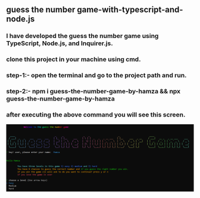 ## guess the number game-with-typescript-and-node.js
### I have developed the guess the number game using TypeScript, Node.js, and Inquirer.js.

### clone this project in your machine using cmd.
### step-1:- open the terminal and go to the project path and run.
### step-2:- npm i guess-the-number-game-by-hamza && npx guess-the-number-game-by-hamza
### after executing the above command you will see this screen.
![Screenshot](capture.png)